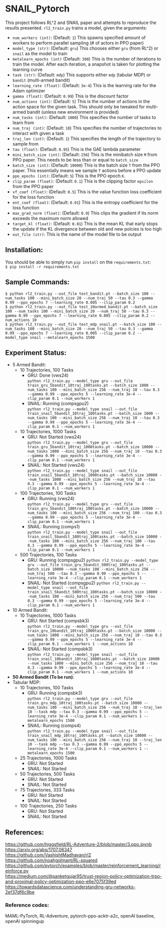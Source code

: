 # SNAIL_Pytorch

This project follows RL^2 and SNAIL paper and attempts to reproduce the results presented.
`rl2_train.py` trains a model, given the arguments:
- `num_workers (int)`: (Default: `1`) This spawns specified amount of workers to perform parallel sampling (# of actors in PPO paper)
- `model_type (str)`: (Default: `gru`) This chooses either `gru` (from RL^2) or `snail` as the model to train
- `metalearn_epochs (int)` (Default: `300`) This is the number of iterations to train the model. After each iteration, a snapshot is taken for plotting the learning curve
- `task (str)`: (Default: `mdp`) This supports either `mdp` (tabular MDP) or `bandit` (multi-armed bandit)
- `learning_rate (float)`: (Default: `3e-4`) This is the learning rate for the Adam optimizer
- `gamma (float)`: (Default: `0.99`) This is the discount factor
- `num_actions (int)`: (Default: `5`) This is the number of actions in the action space for the given task. This should only be tweaked for multi-armed bandit (unless new environment is provided)
- `num_tasks (int)`: (Default: `1000`) This specifies the number of tasks to learn from
- `num_traj (int)`: (Default: `10`) This specifies the number of trajectories to interact with given a task
- `traj_len (int)`: (Default: `1`) This specifies the length of the trajectory to sample from
- `tau (float)`: (Default: `0.95`) This is the GAE lambda parameter
- `mini_batch_size (int)`: (Default: `256`) This is the minibatch size `M` from PPO paper. This needs to be less than or equal to `batch_size`
- `batch_size (int)`: (Default: `10000`) This is the batch size `T` from the PPO paper. This essentially means we sample `T` actions before a PPO update
- `ppo_epochs (int)`: (Default: `5`) This is the PPO epoch `K`.
- `clip_param (float)`: (Default: `0.1`) This is the clipping factor `epsilon` from the PPO paper
- `vf_coef (float)`: (Default: `0.5`) This is the value function loss coefficient for the loss function
- `ent_coef (float)`: (Default: `0.01`) This is the entropy coefficient for the loss function
- `max_grad_norm (float)`: (Default: `0.9`) This clips the gradient if its norm exceeds the maximum norm allowed
- `target_kl (float)`: (Default: `0.01`) This is the mean KL that early stops the update if the KL divergence between old and new polcies is too high
- `out_file (str)`: This is the name of the model file to be output

## Installation:
You should be able to simply run `pip install` on the `requirements.txt`:  
`$ pip install -r requirements.txt`

## Sample Commands:
```
$ python rl2_train.py --out_file test_bandit.pt --batch_size 100 --num_tasks 100 --mini_batch_size 20 --num_traj 50 --tau 0.3 --gamma 0.99 --ppo_epochs 7 --learning_rate 0.005 --clip_param 0.2
$ python rl2_train.py --out_file test_10armed_bandit.pt --batch_size 100 --num_tasks 100 --mini_batch_size 20 --num_traj 50 --tau 0.3 --gamma 0.99 --ppo_epochs 7 --learning_rate 0.005 --clip_param 0.2 --num_actions 10
$ python rl2_train.py --out_file test_mdp_snail.pt --batch_size 100 --num_tasks 100 --mini_batch_size 20 --num_traj 50 --tau 0.3 --gamma 0.99 --ppo_epochs 7 --learning_rate 0.005 --clip_param 0.2 --model_type snail --metalearn_epochs 1500
```

## Experiment Status:
- 5 Armed Bandit:
  - 10 Trajectories, 100 Tasks 
    - GRU: Done (vws24)  
    `python rl2_train.py --model_type gru --out_file train_gru_5bandit_10traj_100tasks.pt --batch_size 1000 --num_tasks 100 --mini_batch_size 256 --num_traj 10 --tau 0.3 --gamma 0.99 --ppo_epochs 5 --learning_rate 3e-4 --clip_param 0.1 --num_workers 1`
    - SNAIL: Running (compsgpu2)  
    `python rl2_train.py --model_type snail --out_file train_snail_5bandit_10traj_100tasks.pt --batch_size 1000 --num_tasks 100 --mini_batch_size 256 --num_traj 10 --tau 0.3 --gamma 0.99 --ppo_epochs 5 --learning_rate 3e-4 --clip_param 0.1 --num_workers 1`
  - 10 Trajectories, 1000 Tasks 
    - GRU: Not Started (vws24)  
    `python rl2_train.py --model_type gru --out_file train_gru_5bandit_10traj_1000tasks.pt --batch_size 10000 --num_tasks 1000 --mini_batch_size 256 --num_traj 10 --tau 0.3 --gamma 0.99 --ppo_epochs 5 --learning_rate 3e-4 --clip_param 0.1 --num_workers 1`
    - SNAIL: Not Started (vws24)  
    `python rl2_train.py --model_type snail --out_file train_snail_5bandit_10traj_1000tasks.pt --batch_size 10000 --num_tasks 1000 --mini_batch_size 256 --num_traj 10 --tau 0.3 --gamma 0.99 --ppo_epochs 5 --learning_rate 3e-4 --clip_param 0.1 --num_workers 1`
  - 100 Trajectories, 100 Tasks
    - GRU: Running (vws24)  
    `python rl2_train.py --model_type gru --out_file train_gru_5bandit_100traj_100tasks.pt --batch_size 10000 --num_tasks 100 --mini_batch_size 256 --num_traj 100 --tau 0.3 --gamma 0.99 --ppo_epochs 5 --learning_rate 3e-4 --clip_param 0.1 --num_workers 1`
    - SNAIL: Running (comps1)  
    `python rl2_train.py --model_type snail --out_file train_snail_5bandit_100traj_100tasks.pt --batch_size 10000 --num_tasks 100 --mini_batch_size 256 --num_traj 100 --tau 0.3 --gamma 0.99 --ppo_epochs 5 --learning_rate 3e-4 --clip_param 0.1 --num_workers 1`
  - 500 Trajectories, 100 Tasks
    - GRU: Running (compsgpu2)
    `python rl2_train.py --model_type gru --out_file train_gru_5bandit_500traj_100tasks.pt --batch_size 10000 --num_tasks 100 --mini_batch_size 256 --num_traj 500 --tau 0.3 --gamma 0.99 --ppo_epochs 5 --learning_rate 3e-4 --clip_param 0.1 --num_workers 1`
    - SNAIL: Not Started (compsgpu2)
    `python rl2_train.py --model_type snail --out_file train_snail_5bandit_500traj_100tasks.pt --batch_size 10000 --num_tasks 100 --mini_batch_size 256 --num_traj 500 --tau 0.3 --gamma 0.99 --ppo_epochs 5 --learning_rate 3e-4 --clip_param 0.1 --num_workers 1`
- 10 Armed Bandit:
  - 10 Trajectories, 1000 Tasks 
    - GRU: Not Started (compsbk3)  
    `python rl2_train.py --model_type gru --out_file train_gru_10bandit_10traj_1000tasks.pt --batch_size 10000 --num_tasks 1000 --mini_batch_size 256 --num_traj 10 --tau 0.3 --gamma 0.99 --ppo_epochs 5 --learning_rate 3e-4 --clip_param 0.1 --num_workers 1 --num_actions 10`
    - SNAIL: Not Started (compsbk3)  
    `python rl2_train.py --model_type snail --out_file train_snail_10bandit_10traj_1000tasks.pt --batch_size 10000 --num_tasks 1000 --mini_batch_size 256 --num_traj 10 --tau 0.3 --gamma 0.99 --ppo_epochs 5 --learning_rate 3e-4 --clip_param 0.1 --num_workers 1 --num_actions 10`
- **50 Armed Bandit (To be run)**:
- Tabular MDP:  
  - 10 Trajectories, 100 Tasks
    - GRU: Running (compsbk3)  
    `python rl2_train.py --model_type gru --out_file train_gru_mdp_10traj_100tasks.pt --batch_size 10000 --num_tasks 100 --mini_batch_size 256 --num_traj 10 --traj_len 10 --task mdp --tau 0.3 --gamma 0.99 --ppo_epochs 5 --learning_rate 3e-4 --clip_param 0.1 --num_workers 1 --metalearn_epochs 1500`
    - SNAIL: Running (comps4)  
    `python rl2_train.py --model_type snail --out_file train_snail_mdp_10traj_100tasks.pt --batch_size 10000 --num_tasks 100 --mini_batch_size 256 --num_traj 10 --traj_len 10 --task mdp --tau 0.3 --gamma 0.99 --ppo_epochs 5 --learning_rate 3e-4 --clip_param 0.1 --num_workers 1 --metalearn_epochs 1500`
  - 25 Trajectories, 1000 Tasks
    - GRU: Not Started
    - SNAIL: Not Started  
  - 50 Trajectories, 500 Tasks
    - GRU: Not Started
    - SNAIL: Not Started  
  - 75 Trajectories, 333 Tasks
    - GRU: Not Started
    - SNAIL: Not Started  
  - 100 Trajectories, 250 Tasks
    - GRU: Not Started
    - SNAIL: Not Started

## References:
https://github.com/higgsfield/RL-Adventure-2/blob/master/3.ppo.ipynb  
https://arxiv.org/abs/1707.06347  
https://github.com/VashishtMadhavan/rl2  
https://github.com/noahgolmant/RL-squared  
https://github.com/pytorch/examples/blob/master/reinforcement_learning/reinforce.py  
https://medium.com/@sanketgujar95/trust-region-policy-optimization-trpo-and-proximal-policy-optimization-ppo-e6e7075f39ed  
https://towardsdatascience.com/understanding-gru-networks-2ef37df6c9be

### Reference codes:  
MAML-PyTorch, RL-Adventure, pytorch-ppo-acktr-a2c, openAI baseline, openAI spinningup
